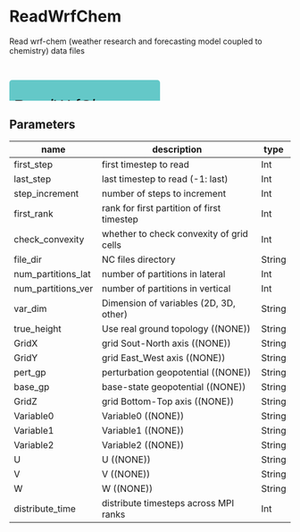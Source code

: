 
# ReadWrfChem
Read wrf-chem (weather research and forecasting model coupled to chemistry) data files

<svg width="2700" height="360" >
<style>.text { font: normal 24.0px sans-serif;}tspan{ font: italic 24.0px sans-serif;}.moduleName{ font: italic 30px sans-serif;}</style>
<rect x="0" y="30" width="270" height="90" rx="5" ry="5" style="fill:#64c8c8ff;" />
<rect x="6.0" y="90" width="30" height="30" rx="0" ry="0" style="fill:#c8c81eff;" >
<title>grid_out</title></rect>
<rect x="21.0" y="120" width="1.0" height="210" rx="0" ry="0" style="fill:#000000;" />
<rect x="21.0" y="330" width="30" height="1.0" rx="0" ry="0" style="fill:#000000;" />
<text x="57.0" y="333.0" class="text" >grid<tspan> (grid_out)</tspan></text>
<rect x="42.0" y="90" width="30" height="30" rx="0" ry="0" style="fill:#c8c81eff;" >
<title>data_out0</title></rect>
<rect x="57.0" y="120" width="1.0" height="180" rx="0" ry="0" style="fill:#000000;" />
<rect x="57.0" y="300" width="30" height="1.0" rx="0" ry="0" style="fill:#000000;" />
<text x="93.0" y="303.0" class="text" >scalar data<tspan> (data_out0)</tspan></text>
<rect x="78.0" y="90" width="30" height="30" rx="0" ry="0" style="fill:#c8c81eff;" >
<title>data_out1</title></rect>
<rect x="93.0" y="120" width="1.0" height="150" rx="0" ry="0" style="fill:#000000;" />
<rect x="93.0" y="270" width="30" height="1.0" rx="0" ry="0" style="fill:#000000;" />
<text x="129.0" y="273.0" class="text" >scalar data<tspan> (data_out1)</tspan></text>
<rect x="114.0" y="90" width="30" height="30" rx="0" ry="0" style="fill:#c8c81eff;" >
<title>data_out2</title></rect>
<rect x="129.0" y="120" width="1.0" height="120" rx="0" ry="0" style="fill:#000000;" />
<rect x="129.0" y="240" width="30" height="1.0" rx="0" ry="0" style="fill:#000000;" />
<text x="165.0" y="243.0" class="text" >scalar data<tspan> (data_out2)</tspan></text>
<rect x="150.0" y="90" width="30" height="30" rx="0" ry="0" style="fill:#c8c81eff;" >
<title>data_out_U</title></rect>
<rect x="165.0" y="120" width="1.0" height="90" rx="0" ry="0" style="fill:#000000;" />
<rect x="165.0" y="210" width="30" height="1.0" rx="0" ry="0" style="fill:#000000;" />
<text x="201.0" y="213.0" class="text" >scalar data<tspan> (data_out_U)</tspan></text>
<rect x="186.0" y="90" width="30" height="30" rx="0" ry="0" style="fill:#c8c81eff;" >
<title>data_out_V</title></rect>
<rect x="201.0" y="120" width="1.0" height="60" rx="0" ry="0" style="fill:#000000;" />
<rect x="201.0" y="180" width="30" height="1.0" rx="0" ry="0" style="fill:#000000;" />
<text x="237.0" y="183.0" class="text" >scalar data<tspan> (data_out_V)</tspan></text>
<rect x="222.0" y="90" width="30" height="30" rx="0" ry="0" style="fill:#c8c81eff;" >
<title>data_out_W</title></rect>
<rect x="237.0" y="120" width="1.0" height="30" rx="0" ry="0" style="fill:#000000;" />
<rect x="237.0" y="150" width="30" height="1.0" rx="0" ry="0" style="fill:#000000;" />
<text x="273.0" y="153.0" class="text" >scalar data<tspan> (data_out_W)</tspan></text>
<text x="6.0" y="85.5" class="moduleName" >ReadWrfChem</text></svg>

## Parameters
|name|description|type|
|-|-|-|
|first_step|first timestep to read|Int|
|last_step|last timestep to read (-1: last)|Int|
|step_increment|number of steps to increment|Int|
|first_rank|rank for first partition of first timestep|Int|
|check_convexity|whether to check convexity of grid cells|Int|
|file_dir|NC files directory|String|
|num_partitions_lat|number of partitions in lateral|Int|
|num_partitions_ver|number of partitions in vertical|Int|
|var_dim|Dimension of variables (2D, 3D, other)|String|
|true_height|Use real ground topology ((NONE))|String|
|GridX|grid Sout-North axis ((NONE))|String|
|GridY|grid East_West axis ((NONE))|String|
|pert_gp|perturbation geopotential ((NONE))|String|
|base_gp|base-state geopotential ((NONE))|String|
|GridZ|grid Bottom-Top axis ((NONE))|String|
|Variable0|Variable0 ((NONE))|String|
|Variable1|Variable1 ((NONE))|String|
|Variable2|Variable2 ((NONE))|String|
|U|U ((NONE))|String|
|V|V ((NONE))|String|
|W|W ((NONE))|String|
|distribute_time|distribute timesteps across MPI ranks|Int|
